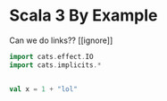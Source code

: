 # Scala 3 By Example

Can we do links?? [[ignore]]


```scala
import cats.effect.IO
import cats.implicits.*


val x = 1 + "lol"
```

